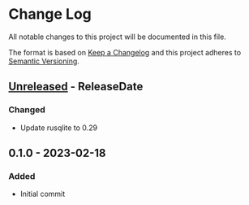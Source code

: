 # Change Log
All notable changes to this project will be documented in this file.

The format is based on [Keep a Changelog](http://keepachangelog.com/)
and this project adheres to [Semantic Versioning](http://semver.org/).

<!-- next-header -->

## [Unreleased] - ReleaseDate

### Changed

- Update rusqlite to 0.29

## 0.1.0 - 2023-02-18

### Added

- Initial commit

<!-- next-url -->
[Unreleased]: https://github.com/hiltonm/dbent/compare/v0.1.0...HEAD
